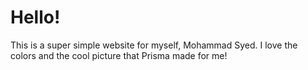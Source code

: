 # Hello!

This is a super simple website for myself, Mohammad Syed. I love the colors and the cool picture that Prisma made for me! 
